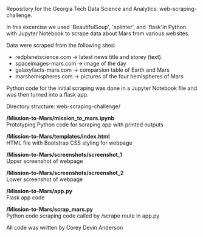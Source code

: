 Repository for the Georgia Tech Data Science and Analytics: web-scraping-challenge.

In this excercise we used 'BeautifulSoup', 'splinter', and 'flask'in Python with Jupyter Notebook to scrape data about Mars from various websites.

Data were scraped from the following sites:
  
  * redplanetscience.com  -> latest news title and storey (text).
  * spaceimages-mars.com -> image of the day
  * galaxyfacts-mars.com -> comparsion table of Earth and Mars
  * marshemispheres.com -> pictures of the four hemispheres of Mars

Python code for the initial scraping was done in a Jupyter Notebook file and was then turned into a flask app.

Directory structure: web-scraping-challenge/

<strong>/Mission-to-Mars/mission_to_mars.ipynb</strong>   
Prototyping Python code for scraping app with printed outputs

<strong>/Mission-to-Mars/templates/index.html</strong>     
HTML file with Bootstrap CSS styling for webpage

<strong>/Mission-to-Mars/screenshots/screenshot_1</strong>   
Upper screenshot of webpage

<strong>/Mission-to-Mars/screenshots/screenshot_2</strong>   
Lower screenshot of webpage

<strong>/Mission-to-Mars/app.py</strong>  
Flask app code

<strong>/Mission-to-Mars/scrap_mars.py</strong>   
Python code scraping code called by /scrape route in app.py 

All code was written by Corey Devin Anderson
